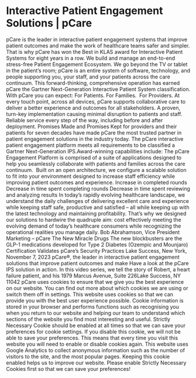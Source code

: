# Interactive Patient Engagement Solutions | pCare

pCare is the leader in interactive patient engagement systems that improve patient outcomes and make the work of healthcare teams safer and simpler. That is why pCare has won the Best in KLAS award for Interactive Patient Systems for eight years in a row. We build and manage an end-to-end stress-free Patient Engagement Ecosystem. We go beyond the TV or tablet in the patient’s room; pCare is an entire system of software, technology, and people supporting you, your staff, and your patients across the care continuum. This forward-thinking, comprehensive operation has earned pCare the Gartner Next-Generation Interactive Patient System classification. With pCare you can expect:
For Patients. For Families.  For Providers. At every touch point, across all devices, pCare supports collaborative care to deliver a better experience and outcomes for all stakeholders.
A proven, turn-key implementation causing minimal disruption to patients and staff.  Reliable service every step of the way, including before and after deployment.
Promises Made and Promises Kept for providers and their patients for seven decades have made pCare the most trusted partner in patient engagement solutions in the industry today.
The pCare interactive patient engagement platform meets all requirements to be classified a Gartner Next-Generation IPS.Award-winning capabilities include:
The pCare Engagement Platform is comprised of a suite of applications designed to help you seamlessly collaborate with patients and families across the care continuum.  Built on an open architecture, we configure a scalable solution to fit into your environment designed to increase staff efficiency while improving patient outcomes and experience.
Increase in completed rounds
Decrease in time spent completing rounds
Decrease in time spent reviewing and analyzing results
In today’s rapidly evolving healthcare landscape, we understand the daily challenges of delivering excellent care and experience while keeping staff safe, productive and satisfied – all while keeping up with the latest technology and maintaining profitability. That’s why we designed our solutions to hardwire the quadruple aim: cost effectively meeting the evolving demand of today’s healthcare consumers while recognizing the operational realities you manage daily.
Bob Abrahamson, Vice President Marketing – pCare The New Miracle Drugs The new blockbusters are the GLP-1 medications developed for Type 2 Diabetes (Ozempic and Mounjaro)
Certification Validates pCare’s Security Practices Lake Success, New York, November 7, 2023 pCare®, the leader in interactive patient engagement solutions that improve patient outcomes and make
Have a look at the pCare IPS solution in action. In this video series, we tell the story of Robert, a heart failure patient, and his
1979 Marcus Avenue, Suite 226Lake Success, NY 11042
pCare uses cookies to ensure that we give you the best experience on our website. You can find out more about which cookies we are using or switch them off in settings.
This website uses cookies so that we can provide you with the best user experience possible. Cookie information is stored in your browser and performs functions such as recognising you when you return to our website and helping our team to understand which sections of the website you find most interesting and useful.
Strictly Necessary Cookie should be enabled at all times so that we can save your preferences for cookie settings.
If you disable this cookie, we will not be able to save your preferences. This means that every time you visit this website you will need to enable or disable cookies again.
This website uses Google Analytics to collect anonymous information such as the number of visitors to the site, and the most popular pages.
Keeping this cookie enabled helps us to improve our website.
Please enable Strictly Necessary Cookies first so that we can save your preferences!